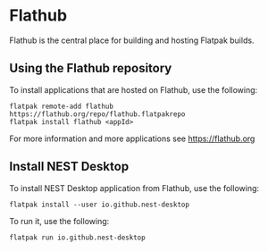 # Flathub

Flathub is the central place for building and hosting Flatpak builds.

## Using the Flathub repository

To install applications that are hosted on Flathub, use the following:

```
flatpak remote-add flathub https://flathub.org/repo/flathub.flatpakrepo
flatpak install flathub <appId>
```

For more information and more applications see https://flathub.org

## Install NEST Desktop

To install NEST Desktop application from Flathub, use the following:

```
flatpak install --user io.github.nest-desktop
```

To run it, use the following:

```
flatpak run io.github.nest-desktop
```
